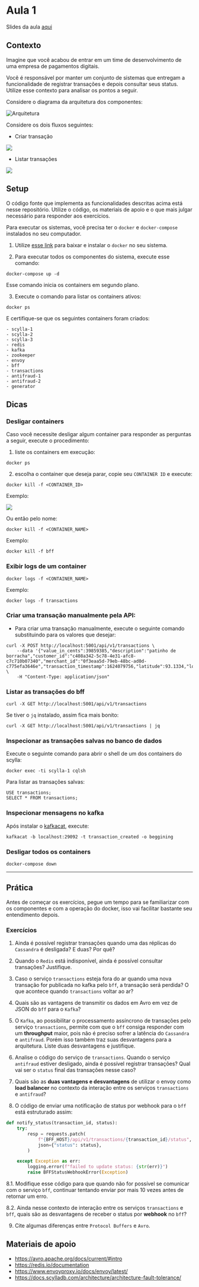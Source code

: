 # Aula 1

Slides da aula [aqui](https://docs.google.com/presentation/d/1lri5OF3TuDglFLFER7bVzMRHAfslFjcWwMEraUbQSUk/edit?usp=sharing)

## Contexto

Imagine que você acabou de entrar em um time de desenvolvimento de uma empresa de pagamentos digitais.

Você é responsável por manter um conjunto de sistemas que entregam a funcionalidade de registrar transações e depois consultar seus status. Utilize esse contexto para analisar os pontos a seguir.

Considere o diagrama da arquitetura dos componentes:

![Arquitetura](diagrams/arquitetura.png)

Considere os dois fluxos seguintes:

- Criar transação

![](diagrams/create_transaction.png)

- Listar transações

![](diagrams/list_transactions.png)

## Setup

O código fonte que implementa as funcionalidades descritas acima está nesse repositório. Utilize o código, os materiais de apoio e o que mais julgar necessário para responder aos exercícios.

Para executar os sistemas, você precisa ter o `docker` e `docker-compose` instalados no seu computador.

1. Utilize [esse link](https://docs.docker.com/get-docker/) para baixar e instalar o `docker` no seu sistema.

2. Para executar todos os componentes do sistema, execute esse comando:

```
docker-compose up -d
```

Esse comando inicia os containers em segundo plano.

3. Execute o comando para listar os containers ativos:

```
docker ps
```

E certifique-se que os seguintes containers foram criados:

```
- scylla-1
- scylla-2
- scylla-3
- redis
- kafka
- zookeeper
- envoy
- bff
- transactions
- antifraud-1
- antifraud-2
- generator
```

## Dicas

### Desligar containers

Caso você necessite desligar algum container para responder as perguntas a seguir, execute o procedimento:

1. liste os containers em execução:

```
docker ps
```

2. escolha o container que deseja parar, copie seu `CONTAINER ID` e execute:

```
docker kill -f <CONTAINER_ID>
```

Exemplo:

![](diagrams/docker.png)

Ou então pelo nome:

```
docker kill -f <CONTAINER_NAME>
```

Exemplo:

```
docker kill -f bff
```

### Exibir logs de um container

```
docker logs -f <CONTAINER_NAME>
```

Exemplo:

```
docker logs -f transactions
```

### Criar uma transação manualmente pela API:

- Para criar uma transação manualmente, execute o seguinte comando substituindo para os valores que desejar:

```
curl -X POST http://localhost:5001/api/v1/transactions \
	--data '{"value_in_cents":39859385,"description":"patinho de borracha","customer_id":"c408a342-5c78-4e31-afc8-c7c710b07340","merchant_id":"0f3eaa5d-79eb-48bc-ad0d-c775efa3646e","transaction_timestamp":1624079756,"latitude":93.1334,"longitude":12.0445}' \
	-H "Content-Type: application/json"
```

### Listar as transações do bff

```
curl -X GET http://localhost:5001/api/v1/transactions
```

Se tiver o `jq` instalado, assim fica mais bonito:

```
curl -X GET http://localhost:5001/api/v1/transactions | jq
```

### Inspecionar as transações salvas no banco de dados

Execute o seguinte comando para abrir o shell de um dos containers do scylla:

```
docker exec -ti scylla-1 cqlsh
```

Para listar as transações salvas:

```
USE transactions;
SELECT * FROM transactions;
```

### Inspecionar mensagens no kafka

Após instalar o [kafkacat](https://github.com/edenhill/kafkacat), execute:

```
kafkacat -b localhost:29092 -t transaction_created -o beggining
```

### Desligar todos os containers

```
docker-compose down
```

---

## Prática

Antes de começar os exercícios, pegue um tempo para se familiarizar com os componentes e com a operação do docker, isso vai facilitar bastante seu entendimento depois.

### Exercícios

1. Ainda é possível registrar transações quando uma das réplicas do `Cassandra` é desligada? E duas? Por quê?

2. Quando o `Redis` está indisponível, ainda é possível consultar transações? Justifique.

3. Caso o serviço `transactions` esteja fora do ar quando uma nova transação for publicada no kafka pelo `bff`, a transação será perdida? O que acontece quando `transactions` voltar ao ar?

4. Quais são as vantagens de transmitir os dados em Avro em vez de JSON do `bff` para o `Kafka`?

5. O `Kafka`, ao possibilitar o processamento assíncrono de transações pelo serviço `transactions`, permite com que o `bff` consiga responder com um __throughput__ maior, pois não é preciso sofrer a latência do `Cassandra` e `antifraud`. Porém isso também traz suas desvantagens para a arquitetura. Liste duas desvantagens e justifique.

6. Analise o código do serviço de `transactions`. Quando o serviço `antifraud` estiver desligado, ainda é possível registrar transações? Qual vai ser o `status` final das transações nesse caso?

7. Quais são as **duas vantagens e desvantagens** de utilizar o envoy como __load balancer__ no contexto da interação entre os serviços `transactions` e `antifraud`?

8. O código de enviar uma notificação de status por webhook para o `bff` está estruturado assim:

```python
def notify_status(transaction_id, status):
    try:
        resp = requests.patch(
            f"{BFF_HOST}/api/v1/transactions/{transaction_id}/status",
            json={"status": status},
        )

    except Exception as err:
        logging.error(f"failed to update status: {str(err)}")
        raise BFFStatusWebhookError(Exception)
```

8.1. Modifique esse código para que quando não for possível se comunicar com o serviço `bff`, continuar tentando enviar por mais 10 vezes antes de retornar um erro.

8.2. Ainda nesse contexto de interação entre os serviços `transactions` e `bff`, quais são as desvantagens de receber o status por __webhook__ no `bff`?

9. Cite algumas diferenças entre `Protocol Buffers` e `Avro`.

## Materiais de apoio

- https://avro.apache.org/docs/current/#intro
- https://redis.io/documentation
- https://www.envoyproxy.io/docs/envoy/latest/
- https://docs.scylladb.com/architecture/architecture-fault-tolerance/
